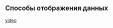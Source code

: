 ## Способы отображения данных

[video](https://player.softculture.cc/embed/online/GIS/GIS_10.10.12_L4-5_Data_Representation)